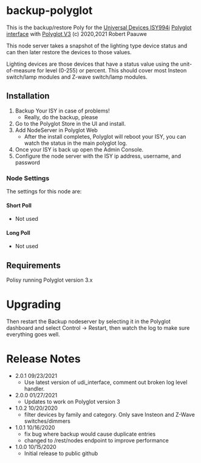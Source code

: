 
# backup-polyglot

This is the backup/restore Poly for the [Universal Devices ISY994i](https://www.universal-devices.com/residential/ISY) [Polyglot interface](http://www.universal-devices.com/developers/polyglot/docs/) with  [Polyglot V3](https://github.com/UniversalDesignInc/pg3)
(c) 2020,2021 Robert Paauwe

This node server takes a snapshot of the lighting type device status and can then later restore the devices to those values.

Lighting devices are those devices that have a status value using the unit-of-measure for level (0-255) or percent.  This should cover most Insteon switch/lamp modules and Z-wave switch/lamp modules.

## Installation

1. Backup Your ISY in case of problems!
   * Really, do the backup, please
2. Go to the Polyglot Store in the UI and install.
3. Add NodeServer in Polyglot Web
   * After the install completes, Polyglot will reboot your ISY, you can watch the status in the main polyglot log.
4. Once your ISY is back up open the Admin Console.
5. Configure the node server with the ISY ip address, username, and password

### Node Settings
The settings for this node are:

#### Short Poll
   * Not used
#### Long Poll
   * Not used

## Requirements
Polisy running Polyglot version 3.x

# Upgrading

Then restart the Backup nodeserver by selecting it in the Polyglot dashboard and select Control -> Restart, then watch the log to make sure everything goes well.

# Release Notes

- 2.0.1 09/23/2021
   - Use latest version of udi_interface, comment out broken log level handler.
- 2.0.0 01/27/2021
   - Updates to work on Polyglot version 3
- 1.0.2 10/20/2020
   - filter devices by family and category.  Only save Insteon and Z-Wave
     switches/dimmers
- 1.0.1 10/16/2020
   - fix bug where backup would cause duplicate entries
   - changed to /rest/nodes endpoint to improve performance
- 1.0.0 10/15/2020
   - Initial release to public github
